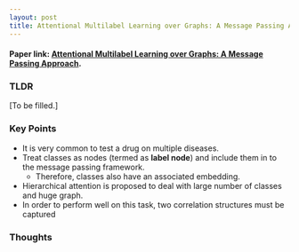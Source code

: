 ```yaml
---
layout: post
title: Attentional Multilabel Learning over Graphs: A Message Passing Approach
---
```


#### Paper link: [Attentional Multilabel Learning over Graphs: A Message Passing Approach](https://arxiv.org/abs/1804.00293).
### TLDR
[To be filled.]

### Key Points
- It is very common to test a drug on multiple diseases.
- Treat classes as nodes (termed as **label node**) and include them in to the message passing framework.
    - Therefore, classes also have an associated embedding.
- Hierarchical attention is proposed to deal with large number of classes and huge graph.
- In order to perform well on this task, two correlation structures must be captured


### Thoughts

